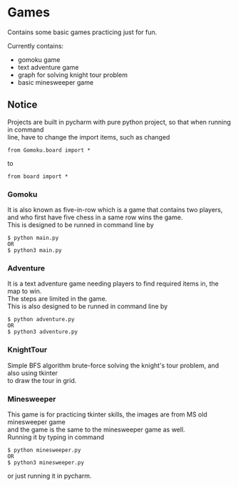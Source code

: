# Games
Contains some basic games practicing just for fun.

Currently contains:
<ul>
  <li>gomoku game</li>
  <li>text adventure game</li>
  <li>graph for solving knight tour problem</li>
  <li>basic minesweeper game</li>
</ul>

<h2>Notice</h2>
Projects are built in pycharm with pure python project, so that when running in command<br>
line, have to change the import items, such as changed

```
from Gomoku.board import *
```

to

```
from board import *
```

<h3>Gomoku</h3>
It is also known as five-in-row which is a game that contains two players,
and who first have five chess in a same row wins the game.<br>
This is designed to be runned in command line by

```
$ python main.py
OR
$ python3 main.py
```

<h3>Adventure</h3>
It is a text adventure game needing players to find required items in,
the map to win.<br>
The steps are limited in the game.<br>
This is also designed to be runned in command line by

```
$ python adventure.py
OR
$ python3 adventure.py
```

<h3>KnightTour</h3>
Simple BFS algorithm brute-force solving the knight's tour problem, and also
using tkinter<br>
to draw the tour in grid.

<h3>Minesweeper</h4>
This game is for practicing tkinter skills, the images are from MS old minesweeper game<br>
and the game is the same to the minesweeper game as well.<br>
Running it by typing in command

```
$ python minesweeper.py
OR
$ python3 minesweeper.py
```

or just running it in pycharm.



